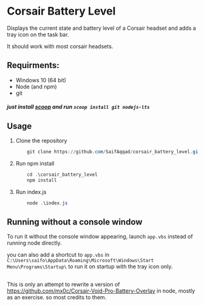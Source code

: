 # Corsair Battery Level
Displays the current state and battery level of a Corsair headset and adds a tray icon on the task bar.

It should work with most corsair headsets.
## Requirments:
* Windows 10 (64 bit)
* Node (and npm)
* git

##### just install [scoop](scoop.sh) and run `scoop install git nodejs-lts`

## Usage 
1. Clone the repository
    ```powershell
        git clone https://github.com/SaifAqqad/corsair_battery_level.git
    ```
2. Run npm install
    ```powershell
        cd .\corsair_battery_level
        npm install
    ```
3. Run index.js
    ```powershell
        node .\index.js
    ```

## Running without a console window
To run it without the console window appearing, launch `app.vbs` instead of running node directly.

you can also add a shortcut to `app.vbs` in `C:\Users\saifo\AppData\Roaming\Microsoft\Windows\Start Menu\Programs\Startup\` to run it on startup with the tray icon only.

##

This is only an attempt to rewrite a version of  https://github.com/mx0c/Corsair-Void-Pro-Battery-Overlay in node, mostly as an exercise. so most credits to them.
